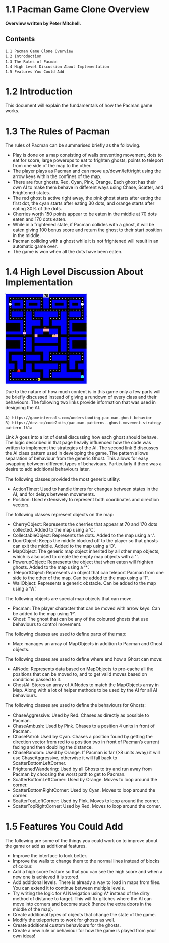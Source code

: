 # 1.1 Pacman Game Clone Overview

**Overview written by Peter Mitchell.**

## Contents

```
1.1 Pacman Game Clone Overview
1.2 Introduction
1.3 The Rules of Pacman
1.4 High Level Discussion About Implementation
1.5 Features You Could Add
```
# 1.2 Introduction

This document will explain the fundamentals of how the Pacman game works. 

# 1.3 The Rules of Pacman

The rules of Pacman can be summarised briefly as the following.

- Play is done on a map consisting of walls preventing movement, dots to eat for score, large
    powerups to eat to frighten ghosts, points to teleport from one side of the map to the other.
- The player plays as Pacman and can move up/down/left/right using the arrow keys within the
    confines of the map.
- There are four ghosts. Red, Cyan, Pink, Orange. Each ghost has their own AI to make them
    behave in different ways using Chase, Scatter, and Frightened states.
- The red ghost is active right away, the pink ghost starts after eating the first dot, the cyan
    starts after eating 30 dots, and orange starts after eating 30% of the dots.
- Cherries worth 150 points appear to be eaten in the middle at 70 dots eaten and 170 dots
    eaten.
- While in a frightened state, if Pacman collides with a ghost, it will be eaten giving 100 bonus
    score and return the ghost to their start position in the middle.
- Pacman colliding with a ghost while it is not frightened will result in an automatic game over.
- The game is won when all the dots have been eaten.


# 1.4 High Level Discussion About Implementation

<img src="./images/Picture1.jpg">

Due to the nature of how much content is in this game only a few parts will be briefly discussed instead
of giving a rundown of every class and their behaviours. The following two links provide information
that was used in designing the AI.

```
A) https://gameinternals.com/understanding-pac-man-ghost-behavior
B) https://dev.to/code2bits/pac-man-patterns--ghost-movement-strategy-pattern-1k1a
```
Link A goes into a lot of detail discussing how each ghost should behave. The logic described in that
page heavily influenced how the code was written to implement the strategies of the AI. The second
link B discusses the AI class pattern used in developing the game. The pattern allows separation of
behaviour from the generic Ghost. This allows for easy swapping between different types of
behaviours. Particularly if there was a desire to add additional behaviours later.

The following classes provided the most generic utility:

- ActionTimer: Used to handle timers for changes between states in the AI, and for delays
    between movements.
- Position: Used extensively to represent both coordinates and direction vectors.

The following classes represent objects on the map:

- CherryObject: Represents the cherries that appear at 70 and 170 dots collected. Added to the
    map using a ‘C’.
- CollectableObject: Represents the dots. Added to the map using a ‘.’.
- DoorObject: Keeps the middle blocked off to the player so that ghosts can exit the middle.
    Added to the map using a ‘D’.
- MapObject: The generic map object inherited by all other map objects, which is also used to
    create the empty map objects with a ‘ ‘.
- PowerupObject: Represents the object that when eaten will frighten ghosts. Added to the
    map using a ‘*’.
- TeleportObject: Represents an object that can teleport Pacman from one side to the other of
    the map. Can be added to the map using a ‘T’.
- WallObject: Represents a generic obstacle. Can be added to the map using a ‘W’.


The following objects are special map objects that can move.

- Pacman: The player character that can be moved with arrow keys. Can be added to the map
    using ‘P’.
- Ghost: The ghost that can be any of the coloured ghosts that use behaviours to control
    movement.

The following classes are used to define parts of the map:

- Map: manages an array of MapObjects in addition to Pacman and Ghost objects.

The following classes are used to define where and how a Ghost can move:

- AINode: Represents data based on MapObjects to pre-cache all the positions that can be
    moved to, and to get valid moves based on conditions passed to it.
- GhostAI: Stores an array of AINodes to match the MapObjects array in Map. Along with a lot
    of helper methods to be used by the AI for all AI behaviours.

The following classes are used to define the behaviours for Ghosts:

- ChaseAggressive: Used by Red. Chases as directly as possible to Pacman.
- ChaseAmbush: Used by Pink. Chases to a position 4 units in front of Pacman.
- ChasePatrol: Used by Cyan. Chases a position found by getting the direction vector from red
    to a position two in front of Pacman’s current facing and then doubling the distance.
- ChaseRandom: Used by Orange. If Pacman is far (>8 units away) it will use ChaseAggressive,
    otherwise it will fall back to ScatterBottomLeftCorner.
- FrightenedWandering: Used by all Ghosts to try and run away from Pacman by choosing the
    worst path to get to Pacman.
- ScatterBottomLeftCorner: Used by Orange. Moves to loop around the corner.
- ScatterBottomRightCorner: Used by Cyan. Moves to loop around the corner.
- ScatterTopLeftCorner: Used by Pink. Moves to loop around the corner.
- ScatterTopRightCorner: Used by Red. Moves to loop around the corner.

# 1.5 Features You Could Add

The following are some of the things you could work on to improve about the game or add as
additional features.

- Improve the interface to look better.
- Improve the walls to change them to the normal lines instead of blocks of colour.
- Add a high score feature so that you can see the high score and when a new one is achieved
    it is stored.
- Add additional levels. There is already a way to load in maps from files. You can extend it to
    continue between multiple levels.
- Try writing the logic for AI Navigation using A* instead of the dirty method of distance to
    target. This will fix glitches where the AI can move into corners and become stuck (hence the
    extra doors in the middle of the map).
- Create additional types of objects that change the state of the game.
- Modify the teleporters to work for ghosts as well.
- Create additional custom behaviours for the ghosts.
- Create a new rule or behaviour for how the game is played from your own ideas!


